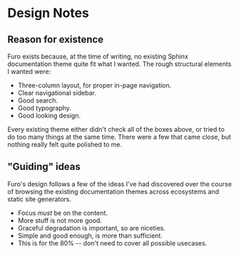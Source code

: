 # Design Notes

## Reason for existence

Furo exists because, at the time of writing, no existing Sphinx documentation theme quite fit what I wanted. The rough structural elements I wanted were:

- Three-column layout, for proper in-page navigation.
- Clear navigational sidebar.
- Good search.
- Good typography.
- Good looking design.

Every existing theme either didn't check all of the boxes above, or tried to do too many things at the same time. There were a few that came close, but nothing really felt quite polished to me.

## "Guiding" ideas

Furo's design follows a few of the ideas I've had discovered over the course of browsing the existing documentation themes across ecosystems and static site generators.

- Focus *must* be on the content.
- More stuff is not more good.
- Graceful degradation is important, so are niceties.
- Simple and good enough, is more than sufficient.
- This is for the 80% -- don't need to cover all possible usecases.
